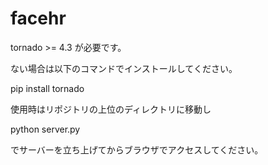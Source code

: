 # facehr

tornado >= 4.3 が必要です。

ない場合は以下のコマンドでインストールしてください。

pip install tornado

使用時はリポジトリの上位のディレクトリに移動し

python server.py

でサーバーを立ち上げてからブラウザでアクセスしてください。
